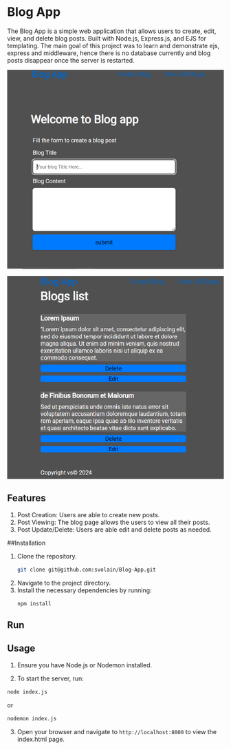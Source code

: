 # Blog App
The Blog App is a simple web application that allows users to create, edit, view, and delete blog posts. Built with Node.js, Express.js, and EJS for templating. The main goal of this project was to learn and demonstrate ejs, express and middleware, hence there is no database currently and blog 
posts disappear once the server is restarted.

![Alt text](public/img/blog-home.png)

![Alt text](public/img/blog-list.png)

## Features
1. Post Creation: Users are able to create new posts.
2. Post Viewing: The blog page allows the users to view all their posts.
3. Post Update/Delete: Users are able edit and delete posts as needed.

##Installation

1. Clone the repository.
    ```bash
    git clone git@github.com:svolain/Blog-App.git
    ```
2. Navigate to the project directory.
3. Install the necessary dependencies by running:
    ```bash
    npm install
    ```

## Run

## Usage

1. Ensure you have Node.js or Nodemon installed.

2. To start the server, run:

```bash
node index.js
```
or

```bash
nodemon index.js
```

3. Open your browser and navigate to `http://localhost:8000` to view the index.html page.